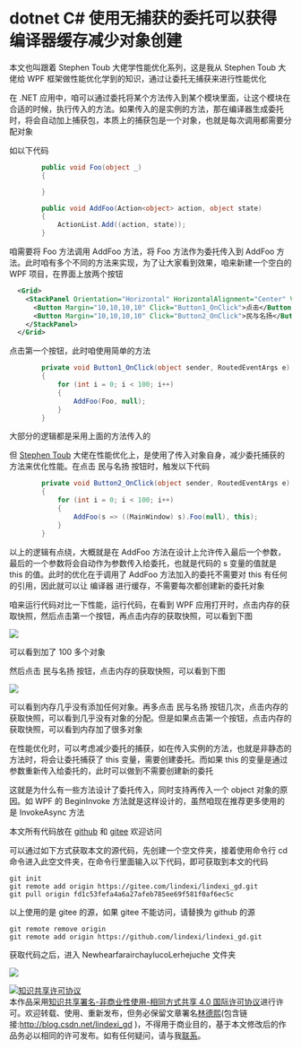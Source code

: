 # dotnet C# 使用无捕获的委托可以获得编译器缓存减少对象创建

本文也叫跟着 Stephen Toub 大佬学性能优化系列，这是我从 Stephen Toub 大佬给 WPF 框架做性能优化学到的知识，通过让委托无捕获来进行性能优化

<!--more-->
<!-- CreateTime:2021/6/25 18:52:54 -->

<!-- 发布 -->

在 .NET 应用中，咱可以通过委托将某个方法传入到某个模块里面，让这个模块在合适的时候，执行传入的方法。如果传入的是实例的方法，那在编译器生成委托时，将会自动加上捕获包，本质上的捕获包是一个对象，也就是每次调用都需要分配对象

如以下代码

```csharp
        public void Foo(object _)
        {

        }

        public void AddFoo(Action<object> action, object state)
        {
            ActionList.Add((action, state));
        }
```

咱需要将 Foo 方法调用 AddFoo 方法，将 Foo 方法作为委托传入到 AddFoo 方法。此时咱有多个不同的方法来实现，为了让大家看到效果，咱来新建一个空白的 WPF 项目，在界面上放两个按钮

```xml
  <Grid>
    <StackPanel Orientation="Horizontal" HorizontalAlignment="Center" VerticalAlignment="Center">
      <Button Margin="10,10,10,10" Click="Button1_OnClick">点击</Button>
      <Button Margin="10,10,10,10" Click="Button2_OnClick">民与名扬</Button>
    </StackPanel>
  </Grid>
```

点击第一个按钮，此时咱使用简单的方法

```csharp
        private void Button1_OnClick(object sender, RoutedEventArgs e)
        {
            for (int i = 0; i < 100; i++)
            {
                AddFoo(Foo, null);
            }
        }
```

大部分的逻辑都是采用上面的方法传入的

但 [Stephen Toub](https://github.com/stephentoub ) 大佬在性能优化上，是使用了传入对象自身，减少委托捕获的方法来优化性能。在点击 民与名扬 按钮时，触发以下代码

```csharp
        private void Button2_OnClick(object sender, RoutedEventArgs e)
        {
            for (int i = 0; i < 100; i++)
            {
                AddFoo(s => ((MainWindow) s).Foo(null), this);
            }
        }
```

以上的逻辑有点绕，大概就是在 AddFoo 方法在设计上允许传入最后一个参数，最后的一个参数将会自动作为参数传入给委托，也就是代码的 s 变量的值就是 this 的值。此时的优化在于调用了 AddFoo 方法加入的委托不需要对 this 有任何的引用，因此就可以让 编译器 进行缓存，不需要每次都创建新的委托对象

咱来运行代码对比一下性能，运行代码，在看到 WPF 应用打开时，点击内存的获取快照，然后点击第一个按钮，再点击内存的获取快照，可以看到下图

<!-- ![](image/dotnet C# 使用无捕获的委托可以获得编译器缓存减少对象创建/dotnet C# 使用无捕获的委托可以获得编译器缓存减少对象创建1.png) -->

![](https://i.loli.net/2021/06/25/HCmE16t7fNXUpOQ.jpg)

可以看到加了 100 多个对象

然后点击 民与名扬 按钮，点击内存的获取快照，可以看到下图

<!-- ![](image/dotnet C# 使用无捕获的委托可以获得编译器缓存减少对象创建/dotnet C# 使用无捕获的委托可以获得编译器缓存减少对象创建2.png) -->

![](https://i.loli.net/2021/06/25/9DMhcZNzutoOI2F.jpg)

可以看到内存几乎没有添加任何对象。再多点击 民与名扬 按钮几次，点击内存的获取快照，可以看到几乎没有对象的分配。但是如果点击第一个按钮，点击内存的获取快照，可以看到内存加了很多对象

在性能优化时，可以考虑减少委托的捕获，如在传入实例的方法，也就是非静态的方法时，将会让委托捕获了 this 变量，需要创建委托。而如果 this 的变量是通过参数重新传入给委托的，此时可以做到不需要创建新的委托

这就是为什么有一些方法设计了委托传入，同时支持再传入一个 object 对象的原因。如 WPF 的 BeginInvoke 方法就是这样设计的，虽然咱现在推荐更多使用的是 InvokeAsync 方法

本文所有代码放在 [github](https://github.com/lindexi/lindexi_gd/tree/fd1c53fefa4a6a27afeb785ee69f581f0af6ec5c/NewhearfarairchaylucoLerhejuche) 和 [gitee](https://gitee.com/lindexi/lindexi_gd/tree/fd1c53fefa4a6a27afeb785ee69f581f0af6ec5c/NewhearfarairchaylucoLerhejuche) 欢迎访问

可以通过如下方式获取本文的源代码，先创建一个空文件夹，接着使用命令行 cd 命令进入此空文件夹，在命令行里面输入以下代码，即可获取到本文的代码

```
git init
git remote add origin https://gitee.com/lindexi/lindexi_gd.git
git pull origin fd1c53fefa4a6a27afeb785ee69f581f0af6ec5c
```

以上使用的是 gitee 的源，如果 gitee 不能访问，请替换为 github 的源

```
git remote remove origin
git remote add origin https://github.com/lindexi/lindexi_gd.git
```

获取代码之后，进入 NewhearfarairchaylucoLerhejuche 文件夹

<!-- ![](image/dotnet C# 使用无捕获的委托可以获得编译器缓存减少对象创建/dotnet C# 使用无捕获的委托可以获得编译器缓存减少对象创建0.png) -->

![](https://i.loli.net/2021/06/25/EDoQvbcgafkI2SB.jpg)

<a rel="license" href="http://creativecommons.org/licenses/by-nc-sa/4.0/"><img alt="知识共享许可协议" style="border-width:0" src="https://licensebuttons.net/l/by-nc-sa/4.0/88x31.png" /></a><br />本作品采用<a rel="license" href="http://creativecommons.org/licenses/by-nc-sa/4.0/">知识共享署名-非商业性使用-相同方式共享 4.0 国际许可协议</a>进行许可。欢迎转载、使用、重新发布，但务必保留文章署名[林德熙](http://blog.csdn.net/lindexi_gd)(包含链接:http://blog.csdn.net/lindexi_gd )，不得用于商业目的，基于本文修改后的作品务必以相同的许可发布。如有任何疑问，请与我[联系](mailto:lindexi_gd@163.com)。
